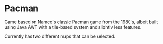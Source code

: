 # Pacman
Game based on Namco's classic Pacman game from the 1980's, albeit built using Java AWT with a tile-based system and slightly less features.

Currently has two different maps that can be selected.
